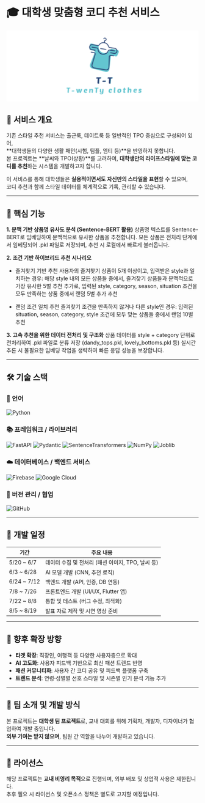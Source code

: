 # 🎓 대학생 맞춤형 코디 추천 서비스

![로고](image/로고.png)


## 🧥 서비스 개요
기존 스타일 추천 서비스는 출근룩, 데이트룩 등 일반적인 TPO 중심으로 구성되어 있어,  
**대학생들의 다양한 생활 패턴(시험, 팀플, 엠티 등)**을 반영하지 못합니다.  
본 프로젝트는 **날씨와 TPO(상황)**를 고려하여, **대학생만의 라이프스타일에 맞는 코디를 추천**하는 시스템을 개발하고자 합니다.

이 서비스를 통해 대학생들은 **실용적이면서도 자신만의 스타일을 표현**할 수 있으며,  
코디 추천과 함께 스타일 데이터를 체계적으로 기록, 관리할 수 있습니다.

---

## 🤖 핵심 기능
**1. 문맥 기반 상품명 유사도 분석 (Sentence-BERT 활용)**
상품명 텍스트를 Sentence-BERT로 임베딩하여 문맥적으로 유사한 상품을 추천합니다.
모든 상품은 전처리 단계에서 임베딩되어 .pkl 파일로 저장되며, 추천 시 로컬에서 빠르게 불러옵니다.

**2. 조건 기반 하이브리드 추천 시나리오**
- 즐겨찾기 기반 추천
사용자의 즐겨찾기 상품이 5개 이상이고, 입력받은 style과 일치하는 경우:
해당 style 내의 모든 상품들 중에서, 즐겨찾기 상품들과 문맥적으로 가장 유사한 5벌 추천
추가로, 입력된 style, category, season, situation 조건을 모두 만족하는 상품 중에서 랜덤 5벌 추가 추천

- 랜덤 조건 일치 추천
즐겨찾기 조건을 만족하지 않거나 다른 style인 경우:
입력된 situation, season, category, style 조건에 모두 맞는 상품들 중에서 랜덤 10벌 추천

**3. 고속 추천을 위한 데이터 전처리 및 구조화**
상품 데이터를 style + category 단위로 전처리하여 .pkl 파일로 분류 저장 (dandy_tops.pkl, lovely_bottoms.pkl 등)
실시간 추론 시 불필요한 임베딩 작업을 생략하여 빠른 응답 성능을 보장합니다.


---

## 🛠️ 기술 스택

### 🐍 언어 
![Python](https://img.shields.io/badge/Python-3776AB?style=for-the-badge&logo=python&logoColor=white)

### 📚 프레임워크 / 라이브러리
![FastAPI](https://img.shields.io/badge/FastAPI-009688?style=for-the-badge&logo=fastapi&logoColor=white)
![Pydantic](https://img.shields.io/badge/Pydantic-E92063?style=for-the-badge&logo=pydantic&logoColor=white)
![SentenceTransformers](https://img.shields.io/badge/SentenceTransformers-1A73E8?style=for-the-badge&logo=semanticweb&logoColor=white)
![NumPy](https://img.shields.io/badge/NumPy-013243?style=for-the-badge&logo=numpy&logoColor=white)
![Joblib](https://img.shields.io/badge/Joblib-FF9900?style=for-the-badge&logo=python&logoColor=white)

### ☁️ 데이터베이스 / 백엔드 서비스
![Firebase](https://img.shields.io/badge/Firebase-FFCA28?style=for-the-badge&logo=firebase&logoColor=black)
![Google Cloud](https://img.shields.io/badge/Google%20Cloud-4285F4?style=for-the-badge&logo=googlecloud&logoColor=white)

### 🤝 버전 관리 / 협업
![GitHub](https://img.shields.io/badge/GitHub-181717?style=for-the-badge&logo=github&logoColor=white)


---

## 📆 개발 일정

| 기간 | 주요 내용 |
|------|-----------|
| 5/20 ~ 6/7 | 데이터 수집 및 전처리 (패션 이미지, TPO, 날씨 등) |
| 6/3 ~ 6/28 | AI 모델 개발 (CNN, 추천 로직) |
| 6/24 ~ 7/12 | 백엔드 개발 (API, 인증, DB 연동) |
| 7/8 ~ 7/26 | 프론트엔드 개발 (UI/UX, Flutter 앱) |
| 7/22 ~ 8/8 | 통합 및 테스트 (버그 수정, 최적화) |
| 8/5 ~ 8/19 | 발표 자료 제작 및 시연 영상 준비 |

---

## 🚀 향후 확장 방향

- **타겟 확장**: 직장인, 여행객 등 다양한 사용자층으로 확대  
- **AI 고도화**: 사용자 피드백 기반으로 최신 패션 트렌드 반영  
- **패션 커뮤니티화**: 사용자 간 코디 공유 및 피드백 플랫폼 구축  
- **트렌드 분석**: 연령·성별별 선호 스타일 및 시즌별 인기 분석 기능 추가  

---

## 🙌 팀 소개 및 개발 방식

본 프로젝트는 **대학생 팀 프로젝트**로, 교내 대회를 위해 기획자, 개발자, 디자이너가 협업하여 개발 중입니다.  
**외부 기여는 받지 않으며**, 팀원 간 역할을 나누어 개발하고 있습니다.

---

## 📄 라이선스

해당 프로젝트는 **교내 비영리 목적**으로 진행되며, 외부 배포 및 상업적 사용은 제한됩니다.  
추후 필요 시 라이선스 및 오픈소스 정책은 별도로 고지할 예정입니다.
